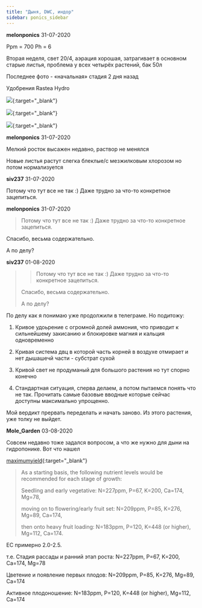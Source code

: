 ```yaml
---
title: "Дыня, DWC, индор"
sidebar: ponics_sidebar
---
```


**melonponics** 31-07-2020

Ppm = 700 Ph = 6

Вторая неделя, свет 20/4, аэрация хорошая, затрагивает в основном старые листья, проблема у всех четырёх растений, бак 50л 

Последнее фото - «начальная» стадия 2 дня назад 

Удобрения Rastea Hydro

[![](/attachimages/20747_310ED855-2E96-4FE0-9215-7BFFB9D597F7.jpeg)](https://t.me/ponics_ru_files/19962){:target="_blank"}

[![](/attachimages/20749_162494BD-6DD8-4F63-AADF-3BD4F653EE71.jpeg)](https://t.me/ponics_ru_files/19963){:target="_blank"}

[![](/attachimages/20751_32694F7D-B9CD-4C12-BC77-4B7614F26D23.jpeg)](https://t.me/ponics_ru_files/19964){:target="_blank"}

**melonponics** 31-07-2020

Мелкий росток высажен недавно, раствор не менялся 

Новые листья растут слегка блеклые/с мезжилковым хлорозом но потом нормализуется 


**siv237** 31-07-2020

Потому что тут все не так :) Даже трудно за что-то конкретное зацепиться.


**melonponics** 31-07-2020

> Потому что тут все не так :) Даже трудно за что-то конкретное зацепиться.

Спасибо, весьма содержательно.

А по делу? 


**siv237** 01-08-2020

> > Потому что тут все не так :) Даже трудно за что-то конкретное зацепиться.
> 
> 
> 
> Спасибо, весьма содержательно.
> 
> А по делу?

По делу как я понимаю уже продолжили в телеграме. Но подитожу:

1. Кривое удоьрение с огромной долей аммония, что приводит к сильнейшему закисанию и блокировке магния и кальция одновременно

2. Кривая система двц в которой часть корней в воздухе отмирает и нет дышашечй части - субстрат сухой

3. Кривой свет не продуманый для большого растения но тут спорно конечно

4. Стандартная ситуация, сперва делаем, а потом пытаемся понять что не так. Прочитать самые базовые вводные которые сейчас доступны максимально упрощенно.

Мой вердикт прервать переделать и начать заново. Из этого растения, уже толку не выйдет.


**Mole_Garden** 03-08-2020

Совсем недавно тоже задался вопросом, а что же нужно для дыни на гидропонике. Вот что нашел

[maximumyield](https://www.maximumyield.com/what-types-of-nutrients-do-hydroponic-melons-require/7/3227){:target="_blank"}

> As a starting basis, the following nutrient levels would be recommended for each stage of growth: 
> 
> Seedling and early vegetative: N=227ppm, P=67, K=200, Ca=174, Mg=78, 
> 
> moving on to flowering/early fruit set: N=209ppm, P=85, K=276, Mg=89, Ca=174, 
> 
> then onto heavy fruit loading: N=183ppm, P=120, K=448 (or higher), Mg=112, Ca=174.

EC примерно 2.0-2.5.

т.е. Стадия рассады и ранний этап роста: N=227ppm, P=67, K=200, Ca=174, Mg=78

Цветение и появление первых плодов: N=209ppm, P=85, K=276, Mg=89, Ca=174

Активное плодоношение: N=183ppm, P=120, K=448 (or higher), Mg=112, Ca=174


